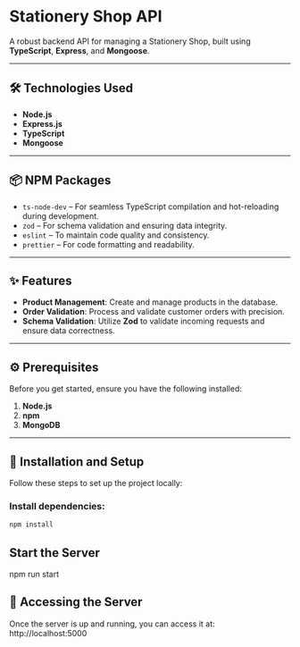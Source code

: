 # Stationery Shop API

A robust backend API for managing a Stationery Shop, built using **TypeScript**, **Express**, and **Mongoose**.

---

## 🛠️ Technologies Used

- **Node.js**
- **Express.js**
- **TypeScript**
- **Mongoose**

---

## 📦 NPM Packages

- `ts-node-dev` – For seamless TypeScript compilation and hot-reloading during development.
- `zod` – For schema validation and ensuring data integrity.
- `eslint` – To maintain code quality and consistency.
- `prettier` – For code formatting and readability.

---

## ✨ Features

- **Product Management**: Create and manage products in the database.
- **Order Validation**: Process and validate customer orders with precision.
- **Schema Validation**: Utilize **Zod** to validate incoming requests and ensure data correctness.

---

## ⚙️ Prerequisites

Before you get started, ensure you have the following installed:

1. **Node.js**
2. **npm**
3. **MongoDB**

---

## 🚀 Installation and Setup

Follow these steps to set up the project locally:

### Install dependencies:

```bash
npm install
```

## Start the Server

npm run start

## 📡 Accessing the Server

Once the server is up and running, you can access it at:
http://localhost:5000
